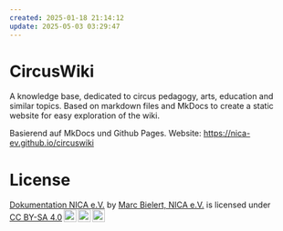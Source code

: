 ```yaml
---
created: 2025-01-18 21:14:12
update: 2025-05-03 03:29:47
---
```


# CircusWiki
A knowledge base, dedicated to circus pedagogy, arts, education and similar topics.
Based on markdown files and MkDocs to create a static website for easy exploration of the wiki.

Basierend auf MkDocs und Github Pages.
Website: https://nica-ev.github.io/circuswiki

# License
<p xmlns:cc="http://creativecommons.org/ns#" xmlns:dct="http://purl.org/dc/terms/"><a property="dct:title" rel="cc:attributionURL" href="https://github.com/nica-ev/docs">Dokumentation NICA e.V.</a> by <a rel="cc:attributionURL dct:creator" property="cc:attributionName" href="https://github.com/nica-ev">Marc Bielert, NICA e.V.</a> is licensed under <a href="https://creativecommons.org/licenses/by-sa/4.0/?ref=chooser-v1" target="_blank" rel="license noopener noreferrer" style="display:inline-block;">CC BY-SA 4.0<img style="height:22px!important;margin-left:3px;vertical-align:text-bottom;" src="https://mirrors.creativecommons.org/presskit/icons/cc.svg?ref=chooser-v1" alt=""><img style="height:22px!important;margin-left:3px;vertical-align:text-bottom;" src="https://mirrors.creativecommons.org/presskit/icons/by.svg?ref=chooser-v1" alt=""><img style="height:22px!important;margin-left:3px;vertical-align:text-bottom;" src="https://mirrors.creativecommons.org/presskit/icons/sa.svg?ref=chooser-v1" alt=""></a></p>